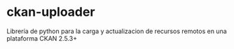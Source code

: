 # ckan-uploader
Librería de python para la carga y actualizacion de recursos remotos en una plataforma CKAN 2.5.3+

